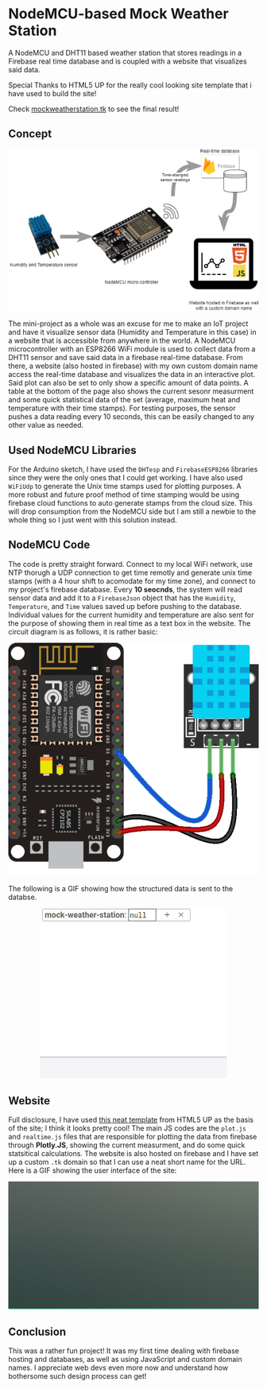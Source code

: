 # NodeMCU-based Mock Weather Station
A NodeMCU and DHT11 based weather station that stores readings in a Firebase real time database and is coupled with a website that visualizes said data.


Special Thanks to HTML5 UP for the really cool looking site template that i have used to build the site!


Check [mockweatherstation.tk](https://mockweatherstation.tk/) to see the final result!

## Concept

<p align="center">
  <img src="media/block.png" />
</p>

The mini-project as a whole was an excuse for me to make an IoT project and have it visualize sensor data (Humidity and Temperature in this case) in a website that is accessible from anywhere in the world. A NodeMCU microcontroller with an ESP8266 WiFi module is used to collect data from a DHT11 sensor and save said data in a firebase real-time database. From there, a website (also hosted in firebase) with my own custom domain name access the real-time database and visualizes the data in an interactive plot. Said plot can also be set to only show a specific amount of data points. A table at the bottom of the page also shows the current sesonr measurment and some quick statistical data of the set (average, maximum heat and temperature with their time stamps). For testing purposes, the sensor pushes a data reading every 10 seconds, this can be easily changed to any other value as needed.

## Used NodeMCU Libraries

For the Arduino sketch, I have used the ```DHTesp``` and ```FirebaseESP8266``` libraries since they were the only ones that I could get working. I have also used ```WiFiUdp``` to generate the Unix time stamps used for plotting purposes. A more robust and future proof method of time stamping would be using firebase cloud functions to auto generate stamps from the cloud size. This will drop consumption from the NodeMCU side but I am still a newbie to the whole thing so I just went with this solution instead.

## NodeMCU Code

The code is pretty straight forward. Connect to my local WiFi network, use NTP thorugh a UDP connection to get time remotly and generate unix time stamps (with a 4 hour shift to acomodate for my time zone), and connect to my project's firebase database. Every **10 seocnds**, the system will read sensor data and add it to a ```FirebaseJson``` object that has the ```Humidity```, ```Temperature```, and ```Time``` values saved up before pushing to the database. Individual values for the current humidity and temperature are also sent for the purpose of showing them in real time as a text box in the website. 
The circuit diagram is as follows, it is rather basic:

<p align="center">
  <img src="media/NodeMCU.png" />
</p>

The following is a GIF showing how the structured data is sent to the databse.

<p align="center">
  <img src="media/database.gif" />
</p>

## Website

Full disclosure, I have used [this neat template](https://html5up.net/overflow) from HTML5 UP as the basis of the site; I think it looks pretty cool! The main JS codes are the ```plot.js``` and ```realtime.js``` files that are responsible for plotting the data from firebase through **Plotly.JS**, showing the current measurment, and do some quick statsitical calculations. The website is also hosted on firebase and I have set up a custom ```.tk``` domain so that I can use a neat short name for the URL. Here is a GIF showing the user interface of the site:

<p align="center">
  <img src="media/site.gif" />
</p>

## Conclusion

This was a rather fun project! It was my first time dealing with firebase hosting and databases, as well as using JavaScript and custom domain names. I appreciate web devs even more now and understand how bothersome such design process can get!
